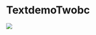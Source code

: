 # TextdemoTwobc

[![](https://jitpack.io/v/jack1369/TextdemoTwobc.svg)](https://jitpack.io/#jack1369/TextdemoTwobc)
